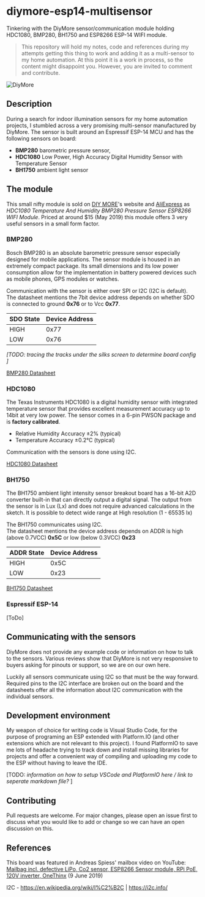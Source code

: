 # diymore-esp14-multisensor
Tinkering with the DiyMore sensor/communication module holding HDC1080, BMP280, BH1750 and ESP8266 ESP-14 WIFI module. 

> This repository will hold my notes, code and references during my attempts getting this thing to work and adding it as a multi-sensor to my home automation. At this point it is a work in process, so the content might disappoint you. However, you are invited to comment and contribute. 

![DiyMore](https://cdn.shopify.com/s/files/1/0122/7558/0986/products/hdc1080-temperature-and-humidity-bmp280-pressure-sensor-esp8266-wifi-module-diymore_2_474_1024x1024.jpg?v=1539768549 "DiyMore HDC1080 Multi Sensor")

## Description
During a search for indoor illumination sensors for my home automation projects, I stumbled across a very promising multi-sensor manufactured by DiyMore. The sensor is built around an Espressif ESP-14 MCU and has the following sensors on board:
 * __BMP280__ barometric pressure sensor, 
 * __HDC1080__ Low Power, High Accuracy Digital Humidity Sensor with Temperature Sensor
 * __BH1750__ ambient light sensor

## The module
This small nifty module is sold on [DIY MORE](https://www.diymore.cc/)'s website and [AliExpress](https://nl.aliexpress.com/item/ESP12F-ESP12-BMP280-HDC1080-BH1750FVI-Temperature-And-Humidity-Light-Pressure-Sensor-WIFI-Transmission-Module-For-LAN/32885147039.html?spm=a2g0z.10010108.1000016.1.1c9b653dQ3U9Sj&isOrigTitle=true) as _HDC1080 Temperature And Humidity BMP280 Pressure Sensor ESP8266 WIFI Module_. Priced at around $15 (May 2019) this module offers 3 very useful sensors in a small form factor.

### BMP280
Bosch BMP280 is an absolute barometric pressure sensor especially designed for mobile applications. The sensor module is housed in an extremely compact package. Its small dimensions and its low power consumption allow for the implementation in battery powered devices such as mobile phones, GPS modules or watches.

Communication with the sensor is either over SPI or I2C (I2C is default).  
The datasheet mentions the 7bit device address depends on whether SDO is connected to ground __0x76__ or to Vcc __0x77__. 

| SDO State | Device Address |
| --- | --- |
| HIGH | 0x77 |
| LOW  | 0x76 |

_[TODO: tracing the tracks under the silks screen to determine board config ]_


[BMP280 Datasheet](https://ae-bst.resource.bosch.com/media/_tech/media/datasheets/BST-BMP280-DS001.pdf)

### HDC1080
The Texas Instruments HDC1080 is a digital humidity sensor with integrated temperature sensor that provides excellent measurement accuracy up to 14bit at very low power. The sensor comes in a 6-pin PWSON package and is __factory calibrated__.

 * Relative Humidity Accuracy ±2% (typical)
 * Temperature Accuracy ±0.2°C (typical)
 
 Communication with the sensors is done using I2C.

[HDC1080 Datasheet](http://www.ti.com/lit/ds/symlink/hdc1080.pdf)

### BH1750
The BH1750 ambient light intensity sensor breakout board has a 16-bit A2D converter built-in that can directly output a digital signal. The output from the sensor is in Lux (Lx) and does not require advanced calculations in the sketch. It is possible to detect wide range at High resolution (1 - 65535 lx)

The BH1750 communicates using I2C.  
The datasheet mentions the device address depends on ADDR is high (above 0.7VCC) __0x5C__ or low (below 0.3VCC) __0x23__

| ADDR State | Device Address |
| --- | --- |
| HIGH | 0x5C |
| LOW  | 0x23 |

[BH1750 Datasheet](https://www.mouser.com/ds/2/348/bh1750fvi-e-186247.pdf)

### Espressif ESP-14
[ToDo]

## Communicating with the sensors
DiyMore does not provide any example code or information on how to talk to the sensors. Various reviews show that DiyMore is not very responsive to buyers asking for pinouts or support, so we are on our own here. 
 
Luckily all sensors communicate using I2C so that must be the way forward. Required pins to the I2C interface are broken out on the board and the datasheets offer all the information about I2C communication with the individual sensors.

## Development environment
My weapon of choice for writing code is Visual Studio Code, for the purpose of programing an ESP extended with Platform.IO (and other extensions which are not relevant to this project). I found PlatformIO to save me lots of headache trying to track down and install missing libraries for projects and offer a convenient way of compiling and uploading my code to the ESP without having to leave the IDE.

[TODO: *information on how to setup VSCode and PlatformIO here / link to seperate markdown file?* ]

## Contributing
Pull requests are welcome. For major changes, please open an issue first to discuss what you would like to add or change so we can have an open discussion on this.

## References
This board was featured in Andreas Spiess' mailbox video on YouTube:  
[Mailbag incl. defective LiPo, Co2 sensor, ESP8266 Sensor module, RPi PoE, 120V inverter, OneThinx](https://www.youtube.com/watch?v=3M9biP1ilsE&t=770s) (9 June 2019)

I2C - https://en.wikipedia.org/wiki/I%C2%B2C | https://i2c.info/
